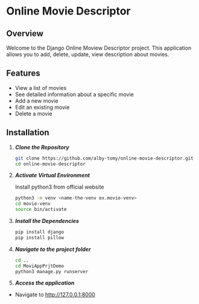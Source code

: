# Online Movie Descriptor
## Overview
Welcome to the Django Online Moview Descriptor project. This application allows you to add, delete, update, view description about movies.

## Features
- View a list of movies
- See detailed information about a specific movie
- Add a new movie
- Edit an existing movie
- Delete a movie

## Installation
1. ***Clone the Repository***
   ```bash
   git clone https://github.com/alby-tomy/online-movie-descriptor.git
   cd online-movie-descriptor

2. ***Activate Virtual Environment***

   Install python3 from official website
   ```bash
   python3 -m venv <name-the-venv ex.movie-venv>
   cd movie-venv
   source bin/activate

4. ***Install the Dependencies***
   ```bash
   pip install django
   pip install pillow

5. ***Navigate to the project folder***
   ```bash
   cd ..
   cd MoviAppPrjtDemo
   python3 manage.py runserver

6. ***Access the application***
- Navigate to http://127.0.0.1:8000
